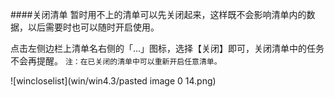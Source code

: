 ####关闭清单
暂时用不上的清单可以先关闭起来，这样既不会影响清单内的数据，以后需要时也可以随时开启使用。

点击左侧边栏上清单名右侧的「...」图标，选择【关闭】即可，关闭清单中的任务不会再提醒。 
`注：在已关闭的清单中可以重新开启任意清单。`

![wincloselist](win/win4.3/pasted image 0 14.png)
